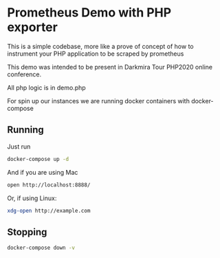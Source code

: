 # Prometheus Demo with PHP exporter

This is a simple codebase, more like a prove of concept of how to instrument your PHP application to be scraped by prometheus

This demo was intended to be present in Darkmira Tour PHP2020 online conference.

All php logic is in demo.php

For spin up our instances we are running docker containers with docker-compose

## Running

Just run

```bash
docker-compose up -d
```

And if you are using Mac

```bash
open http://localhost:8888/
```

Or, if using Linux:

```bash
xdg-open http://example.com
```

## Stopping

```bash
docker-compose down -v
```